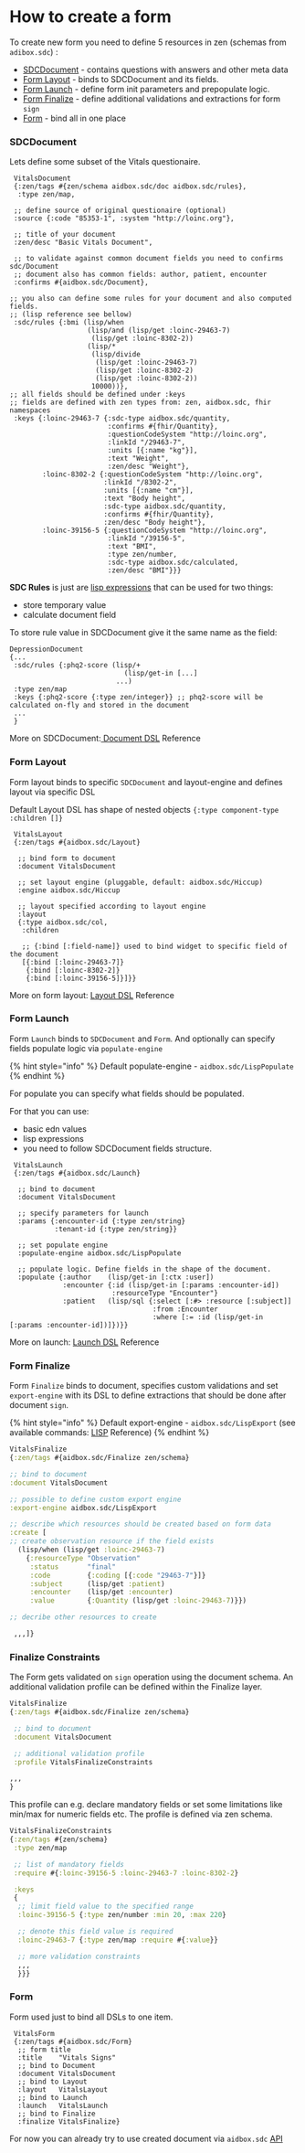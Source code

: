 # How to create a form

To create new form you need to define 5 resources in zen (schemas from `adibox.sdc`) :

* [SDCDocument](how-to-create-a-form.md#sdcdocument) - contains questions with answers and other meta data
* [Form Layout](how-to-create-a-form.md#form-layout) - binds to SDCDocument and its fields.
* [Form Launch](how-to-create-a-form.md#form-launch) - define form init parameters and prepopulate logic.
* [Form Finalize](how-to-create-a-form.md#form-finalize) - define additional validations and extractions for form `sign`
* [Form](how-to-create-a-form.md#form) - bind all in one place

### SDCDocument

Lets define some subset of the Vitals questionaire.

```
 VitalsDocument
 {:zen/tags #{zen/schema aidbox.sdc/doc aidbox.sdc/rules},
  :type zen/map,

 ;; define source of original questionaire (optional)
 :source {:code "85353-1", :system "http://loinc.org"},

 ;; title of your document
 :zen/desc "Basic Vitals Document",

 ;; to validate against common document fields you need to confirms sdc/Document
 ;; document also has common fields: author, patient, encounter
 :confirms #{aidbox.sdc/Document},

;; you also can define some rules for your document and also computed fields.
;; (lisp reference see bellow)
 :sdc/rules {:bmi (lisp/when
                   (lisp/and (lisp/get :loinc-29463-7)
                    (lisp/get :loinc-8302-2))
                   (lisp/*
                    (lisp/divide
                     (lisp/get :loinc-29463-7)
                     (lisp/get :loinc-8302-2)
                     (lisp/get :loinc-8302-2))
                    10000))},
;; all fields should be defined under :keys
;; fields are defined with zen types from: zen, aidbox.sdc, fhir namespaces
 :keys {:loinc-29463-7 {:sdc-type aidbox.sdc/quantity,
                        :confirms #{fhir/Quantity},
                        :questionCodeSystem "http://loinc.org",
                        :linkId "/29463-7",
                        :units [{:name "kg"}],
                        :text "Weight",
                        :zen/desc "Weight"},
        :loinc-8302-2 {:questionCodeSystem "http://loinc.org",
                       :linkId "/8302-2",
                       :units [{:name "cm"}],
                       :text "Body height",
                       :sdc-type aidbox.sdc/quantity,
                       :confirms #{fhir/Quantity},
                       :zen/desc "Body height"},
        :loinc-39156-5 {:questionCodeSystem "http://loinc.org",
                        :linkId "/39156-5",
                        :text "BMI",
                        :type zen/number,
                        :sdc-type aidbox.sdc/calculated,
                        :zen/desc "BMI"}}}
```

**SDC Rules** is just are [lisp expressions](https://github.com/getheal/zen-sdc/blob/main/docs/lisp.md) that can be used for two things:

* store temporary value
* calculate document field

To store rule value in SDCDocument give it the same name as the field:

```
DepressionDocument
{...
 :sdc/rules {:phq2-score (lisp/+
                            (lisp/get-in [...]
                          ...)
 :type zen/map
 :keys {:phq2-score {:type zen/integer}} ;; phq2-score will be calculated on-fly and stored in the document
 ...
 }
```

More on SDCDocument:[ Document DSL](../../reference/aidbox-forms/document-dsl.md) Reference

### Form Layout

Form layout binds to specific `SDCDocument` and layout-engine and defines layout via specific DSL

Default Layout DSL has shape of nested objects `{:type component-type :children []}`

```
 VitalsLayout
 {:zen/tags #{aidbox.sdc/Layout}

  ;; bind form to document
  :document VitalsDocument

  ;; set layout engine (pluggable, default: aidbox.sdc/Hiccup)
  :engine aidbox.sdc/Hiccup

  ;; layout specified according to layout engine
  :layout
  {:type aidbox.sdc/col,
   :children

   ;; {:bind [:field-name]} used to bind widget to specific field of the document
   [{:bind [:loinc-29463-7]}
    {:bind [:loinc-8302-2]}
    {:bind [:loinc-39156-5]}]}}
```

More on form layout: [Layout DSL](../../reference/aidbox-forms/layout-dsl.md) Reference

### Form Launch

Form `Launch` binds to `SDCDocument` and `Form`. And optionally can specify fields populate logic via `populate-engine`

{% hint style="info" %}
Default populate-engine - `aidbox.sdc/LispPopulate`
{% endhint %}

For populate you can specify what fields should be populated.

For that you can use:

* basic edn values
* lisp expressions
* you need to follow SDCDocument fields structure.

```
 VitalsLaunch
 {:zen/tags #{aidbox.sdc/Launch}

  ;; bind to document
  :document VitalsDocument

  ;; specify parameters for launch
  :params {:encounter-id {:type zen/string}
           :tenant-id {:type zen/string}}

  ;; set populate engine
  :populate-engine aidbox.sdc/LispPopulate

  ;; populate logic. Define fields in the shape of the document.
  :populate {:author    (lisp/get-in [:ctx :user])
             :encounter {:id (lisp/get-in [:params :encounter-id])
                         :resourceType "Encounter"}
             :patient   (lisp/sql {:select [:#> :resource [:subject]]
                                   :from :Encounter
                                   :where [:= :id (lisp/get-in [:params :encounter-id])]})}}
```

More on launch: [Launch DSL](../../reference/aidbox-forms/launch-dsl.md) Reference

### Form Finalize

Form `Finalize` binds to document, specifies custom validations and set `export-engine` with its DSL to define extractions that should be done after document `sign`.

{% hint style="info" %}
Default export-engine - `aidbox.sdc/LispExport` (see available commands: [LISP](../../reference/aidbox-forms/lisp.md) Reference)
{% endhint %}

```clojure
VitalsFinalize
{:zen/tags #{aidbox.sdc/Finalize zen/schema}

;; bind to document
:document VitalsDocument

;; possible to define custom export engine
:export-engine aidbox.sdc/LispExport

;; describe which resources should be created based on form data
:create [
;; create observation resource if the field exists
  (lisp/when (lisp/get :loinc-29463-7)
    {:resourceType "Observation"
     :status       "final"
     :code         {:coding [{:code "29463-7"}]}
     :subject      (lisp/get :patient)
     :encounter    (lisp/get :encounter)
     :value        {:Quantity (lisp/get :loinc-29463-7)}})

;; decribe other resources to create

 ,,,]}
```

### Finalize Constraints

The Form gets validated on `sign` operation using the document schema. An additional validation profile can be defined within the Finalize layer.

```clojure
VitalsFinalize
{:zen/tags #{aidbox.sdc/Finalize zen/schema}

 ;; bind to document
 :document VitalsDocument

 ;; additional validation profile
 :profile VitalsFinalizeConstraints

,,,
}
```

This profile can e.g. declare mandatory fields or set some limitations like min/max for numeric fields etc. The profile is defined via zen schema.

```clojure
VitalsFinalizeConstraints
{:zen/tags #{zen/schema}
 :type zen/map

 ;; list of mandatory fields
 :require #{:loinc-39156-5 :loinc-29463-7 :loinc-8302-2}

 :keys
 {
  ;; limit field value to the specified range
  :loinc-39156-5 {:type zen/number :min 20, :max 220}

  ;; denote this field value is required
  :loinc-29463-7 {:type zen/map :require #{:value}}

  ;; more validation constraints
  ,,,
  }}}

```

### Form

Form used just to bind all DSLs to one item.

```
 VitalsForm
 {:zen/tags #{aidbox.sdc/Form}
  ;; form title
  :title    "Vitals Signs"
  ;; bind to Document
  :document VitalsDocument
  ;; bind to Layout
  :layout   VitalsLayout
  ;; bind to Launch
  :launch   VitalsLaunch
  ;; bind to Finalize
  :finalize VitalsFinalize}

```

For now you can already try to use created document via `aidbox.sdc` [API](../../reference/aidbox-forms/api-reference.md)
